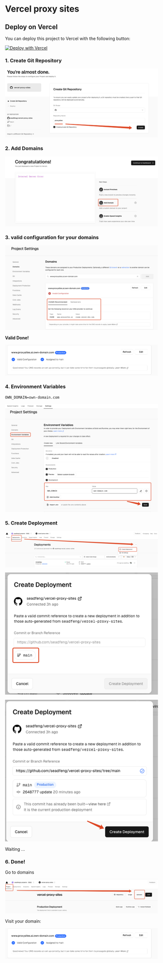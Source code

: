 # Vercel proxy sites

## Deploy on Vercel

You can deploy this project to Vercel with the following button:

[![Deploy with Vercel](https://vercel.com/button)](https://vercel.com/import/project?template=https://github.com/seadfeng/vercel-proxy-sites)


### 1. Create Git Repository 

![Create](doc/images/create.png)


### 2. Add Domains

![Add Domains](doc/images/add-domain.png)


### 3. valid configuration for your domains


![valid configuration for your domains](doc/images/valid-configuration.png)

**Valid Done!**

![valid ok](doc/images/valid-ok.png)

### 4. Environment Variables

`OWN_DOMAIN=own-domain.com`

![Environment Variables](doc/images/Environment-Variables.png)


### 5. Create Deployment

![Create Deployment](doc/images/Create-Deployment.png)

![Create Deployment 2](doc/images/Create-Deployment-1.png)

![Create Deployment 3](doc/images/Create-Deployment-2.png)


Waiting ...

### 6. Done!

Go to domains

![Go to domains](doc/images/domains.png)

Visit your domain:

![Domains](doc/images/valid-ok.png)